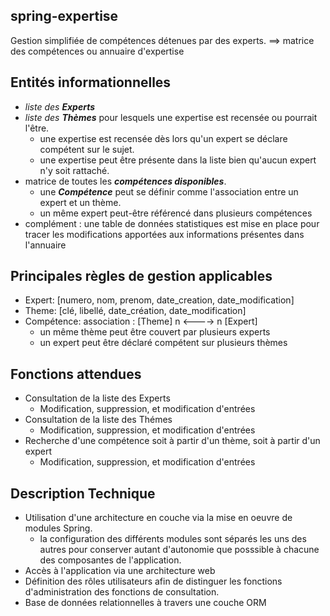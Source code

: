 ## spring-expertise
Gestion simplifiée de compétences détenues par des experts.
==> matrice des compétences ou annuaire d'expertise

## Entités informationnelles
- *liste des **Experts*** 
- *liste des **Thèmes*** pour lesquels une expertise est recensée ou pourrait l'être.
  * une expertise est recensée dès lors qu'un expert se déclare compétent sur le sujet.
  * une expertise peut être présente dans la liste bien qu'aucun expert n'y soit rattaché.
- matrice de toutes les ***compétences disponibles***.
  * une ***Compétence*** peut se définir comme l'association entre un expert et un thème.
  * un même expert peut-être référencé dans plusieurs compétences
- complément : une table de données statistiques est mise en place pour tracer les modifications apportées aux informations présentes dans l'annuaire

## Principales règles de gestion applicables
- Expert: [numero, nom,  prenom, date_creation, date_modification]
- Theme: [clé, libellé, date_création, date_modification]
- Compétence: association : [Theme] n <----> n [Expert] 
  * un même thème peut être couvert par plusieurs experts
  * un expert peut être déclaré compétent sur plusieurs thèmes 

## Fonctions attendues
- Consultation de la liste des Experts
  * Modification, suppression, et modification d'entrées
- Consultation de la liste des Thémes
  * Modification, suppression, et modification d'entrées
- Recherche d'une compétence soit à partir d'un thème, soit à partir d'un expert
  * Modification, suppression, et modification d'entrées

## Description Technique
- Utilisation d'une architecture en couche via la mise en oeuvre de modules Spring.
  * la configuration des différents modules sont séparés les uns des autres pour conserver autant d'autonomie que posssible à chacune des composantes de l'application.
- Accès à l'application via une architecture web
- Définition des rôles utilisateurs afin de distinguer  les fonctions d'administration des fonctions de consultation.
- Base de données relationnelles à travers une couche ORM
